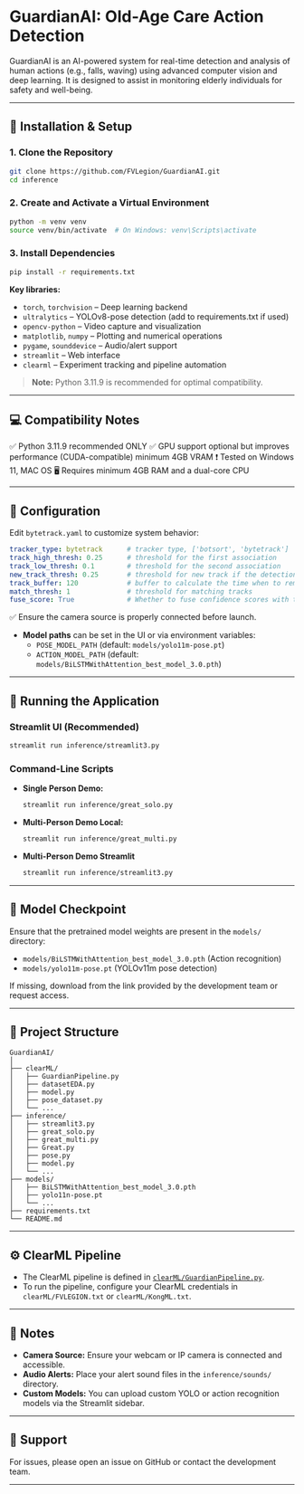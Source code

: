 # GuardianAI: Old-Age Care Action Detection

GuardianAI is an AI-powered system for real-time detection and analysis of human actions (e.g., falls, waving) using advanced computer vision and deep learning. It is designed to assist in monitoring elderly individuals for safety and well-being.

---

## 🔧 Installation & Setup

### 1. Clone the Repository

```sh
git clone https://github.com/FVLegion/GuardianAI.git
cd inference
```

### 2. Create and Activate a Virtual Environment

```sh
python -m venv venv
source venv/bin/activate  # On Windows: venv\Scripts\activate
```

### 3. Install Dependencies

```sh
pip install -r requirements.txt
```

**Key libraries:**
- `torch`, `torchvision` – Deep learning backend
- `ultralytics` – YOLOv8-pose detection (add to requirements.txt if used)
- `opencv-python` – Video capture and visualization
- `matplotlib`, `numpy` – Plotting and numerical operations
- `pygame`, `sounddevice` – Audio/alert support
- `streamlit` – Web interface
- `clearml` – Experiment tracking and pipeline automation

> **Note:** Python 3.11.9 is recommended for optimal compatibility.

---

## 💻 Compatibility Notes

✅ Python 3.11.9 recommended ONLY
✅ GPU support optional but improves performance (CUDA-compatible) minimum 4GB VRAM 
❗ Tested on Windows 11, MAC OS
🖥️ Requires minimum 4GB RAM and a dual-core CPU

---

## 🧾 Configuration

Edit `bytetrack.yaml` to customize system behavior:

```yaml
tracker_type: bytetrack      # tracker type, ['botsort', 'bytetrack']
track_high_thresh: 0.25      # threshold for the first association
track_low_thresh: 0.1        # threshold for the second association
new_track_thresh: 0.25       # threshold for new track if the detection does not match tracks
track_buffer: 120            # buffer to calculate the time when to remove tracks
match_thresh: 1              # threshold for matching tracks
fuse_score: True             # Whether to fuse confidence scores with the iou distances
```

✅ Ensure the camera source is properly connected before launch.

- **Model paths** can be set in the UI or via environment variables:
  - `POSE_MODEL_PATH` (default: `models/yolo11m-pose.pt`)
  - `ACTION_MODEL_PATH` (default: `models/BiLSTMWithAttention_best_model_3.0.pth`)

---

## 🚀 Running the Application

### Streamlit UI (Recommended)

```sh
streamlit run inference/streamlit3.py
```

### Command-Line Scripts

- **Single Person Demo:**  
  ```sh
  streamlit run inference/great_solo.py
  ```
- **Multi-Person Demo Local:**  
  ```sh
  streamlit run inference/great_multi.py
  ```
- **Multi-Person Demo Streamlit**  
  ```sh
  streamlit run inference/streamlit3.py
  ```

---

## 🧪 Model Checkpoint

Ensure that the pretrained model weights are present in the `models/` directory:

- `models/BiLSTMWithAttention_best_model_3.0.pth` (Action recognition)
- `models/yolo11m-pose.pt` (YOLOv11m pose detection)

If missing, download from the link provided by the development team or request access.

---

## 📁 Project Structure

```
GuardianAI/
│
├── clearML/
│   ├── GuardianPipeline.py
│   ├── datasetEDA.py
│   ├── model.py
│   ├── pose_dataset.py
│   └── ...
├── inference/
│   ├── streamlit3.py
│   ├── great_solo.py
│   ├── great_multi.py
│   ├── Great.py
│   ├── pose.py
│   ├── model.py
│   └── ...
├── models/
│   ├── BiLSTMWithAttention_best_model_3.0.pth
│   ├── yolo11n-pose.pt
│   └── ...
├── requirements.txt
└── README.md
```

---

## ⚙️ ClearML Pipeline

- The ClearML pipeline is defined in [`clearML/GuardianPipeline.py`](clearML/GuardianPipeline.py).
- To run the pipeline, configure your ClearML credentials in `clearML/FVLEGION.txt` or `clearML/KongML.txt`.

---

## 📝 Notes

- **Camera Source:** Ensure your webcam or IP camera is connected and accessible.
- **Audio Alerts:** Place your alert sound files in the `inference/sounds/` directory.
- **Custom Models:** You can upload custom YOLO or action recognition models via the Streamlit sidebar.

---

## 📢 Support

For issues, please open an issue on GitHub or contact the development team.

---